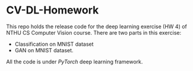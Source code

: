 # CV-DL-Homework

This repo holds the release code for the deep learning exercise (HW 4) of NTHU CS Computer Vision course.
There are two parts in this exercise:
- Classification on MNIST dataset
- GAN on MNIST dataset.

All the code is under *PyTorch* deep learning framework.
